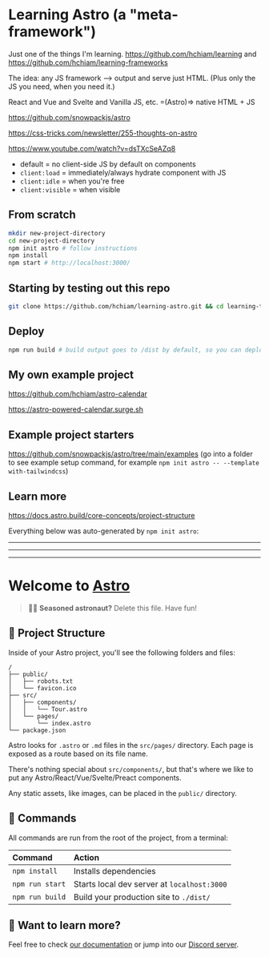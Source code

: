 # Learning Astro (a "meta-framework")

Just one of the things I'm learning. <https://github.com/hchiam/learning> and <https://github.com/hchiam/learning-frameworks>

The idea: any JS framework --> output and serve just HTML. (Plus only the JS you need, when you need it.)

React and Vue and Svelte and Vanilla JS, etc. =(Astro)=> native HTML + JS

<https://github.com/snowpackjs/astro>

<https://css-tricks.com/newsletter/255-thoughts-on-astro>

<https://www.youtube.com/watch?v=dsTXcSeAZq8>

- default = no client-side JS by default on components
- `client:load` = immediately/always hydrate component with JS
- `client:idle` = when you're free
- `client:visible` = when visible

## From scratch

```bash
mkdir new-project-directory
cd new-project-directory
npm init astro # follow instructions
npm install
npm start # http://localhost:3000/
```

## Starting by testing out this repo

```bash
git clone https://github.com/hchiam/learning-astro.git && cd learning-template && npm install && npm start;
```

## Deploy

```bash
npm run build # build output goes to /dist by default, so you can deploy from /dist
```

## My own example project

<https://github.com/hchiam/astro-calendar>

<https://astro-powered-calendar.surge.sh>

## Example project starters

<https://github.com/snowpackjs/astro/tree/main/examples> (go into a folder to see example setup command, for example `npm init astro -- --template with-tailwindcss`)

## Learn more

<https://docs.astro.build/core-concepts/project-structure>

Everything below was auto-generated by `npm init astro`:

<hr/>
<hr/>
<hr/>

# Welcome to [Astro](https://astro.build)

> 🧑‍🚀 **Seasoned astronaut?** Delete this file. Have fun!

## 🚀 Project Structure

Inside of your Astro project, you'll see the following folders and files:

```
/
├── public/
│   ├── robots.txt
│   └── favicon.ico
├── src/
│   ├── components/
│   │   └── Tour.astro
│   └── pages/
│       └── index.astro
└── package.json
```

Astro looks for `.astro` or `.md` files in the `src/pages/` directory. Each page is exposed as a route based on its file name.

There's nothing special about `src/components/`, but that's where we like to put any Astro/React/Vue/Svelte/Preact components.

Any static assets, like images, can be placed in the `public/` directory.

## 🧞 Commands

All commands are run from the root of the project, from a terminal:

| Command         | Action                                      |
| :-------------- | :------------------------------------------ |
| `npm install`   | Installs dependencies                       |
| `npm run start` | Starts local dev server at `localhost:3000` |
| `npm run build` | Build your production site to `./dist/`     |

## 👀 Want to learn more?

Feel free to check [our documentation](https://github.com/snowpackjs/astro) or jump into our [Discord server](https://astro.build/chat).

